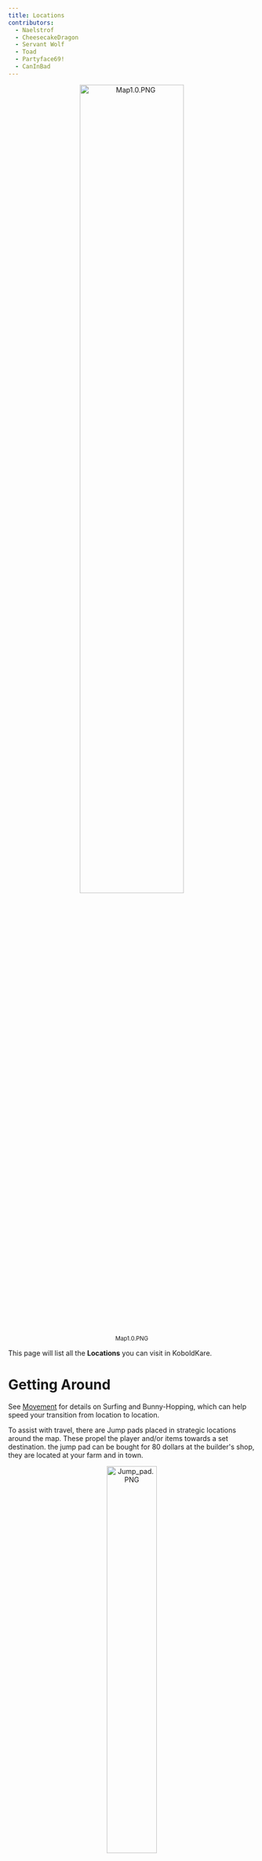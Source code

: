 ```yaml
---
title: Locations
contributors:
  - Naelstrof
  - CheesecakeDragon
  - Servant Wolf
  - Toad
  - Partyface69!
  - CanInBad
---
```


<div align="center">
   <img src="../images/locations/Map1.0.PNG" alt="Map1.0.PNG" width="65%"/>

   <sup>Map1.0.PNG</sup>
</div>

This page will list all the **Locations** you can visit in KoboldKare.

# Getting Around

See [Movement](Movement) for details on Surfing and Bunny-Hopping, which can help speed your transition from location to location.

To assist with travel, there are Jump pads placed in strategic locations around the map. These propel the player and/or items towards a set destination. the jump pad can be bought for 80 dollars at the builder's shop, they are located at your farm and in town.

<div align="center">
   <img src="../images/locations/Jump_pad.PNG" alt="Jump_pad.PNG" width="45%"/>

   <sup>Jump_pad.PNG</sup>
</div>


## House

The **House** is where you'll start the game.

<div align="center">
   <img src="../images/locations/House2.PNG" alt="House2.PNG" width="45%"/>

   <sup>House2.PNG</sup>
</div>

**Inside you'll find:**

- *The Bed:*  
  Pressing "E" on the bed will allow you to gain energy. also works as a sex location.

<div align="center">
   <img src="../images/locations/Bed.PNG" alt="Bed.PNG" width="35%"/>

   <sup>Bed.PNG</sup>
</div>

- *The Shower:*  
  Press "E" on the shower to turn on. Allows water refill as well as cleaning kobold.

<div align="center">
   <img src="../images/locations/Shower.PNG" alt="Shower.PNG" width="45%" height="200em" /> <!-- This is funny and immature, strechy shower -->

   <sup>Shower.PNG</sup>
</div>

- *The Toilet:*  
  Press "E" starts an animation and gets rid of your stomach contents.

<div align="center">
   <img src="../images/locations/Toilet.PNG" alt="Toilet.PNG" width="25%" />

   <sup>Toilet.PNG</sup>
</div>

And you can buy:

- *The Bathtub:*  
  similar to the shower but easier to use, works as a container that can store 100 unit, buying gives you an additional sex location.

<div align="center">
   <img src="../images/locations/Bath.PNG" alt="Bath.PNG" width="25%" />

   <sup>Bath.PNG</sup>
</div>

- *Blender:*  
  works like a grinder but faster, Sucks items nearby if they get too close.

<div align="center">
   <img src="../images/locations/Blender2.PNG" alt="Blender2.PNG" width="15%" />

   <sup>Blender2.PNG</sup>
</div>

- *Sex Animations*:  
  There are certain locations in the house with specific animations. See ***[Sex Animations](Sex)*** for more information

## The Farm

This is where you will spend most of your time, the farm has:

- *The Mailbox*:  
  this is where you will receive quests press E to collect them

<div align="center">
   <img src="../images/locations/Mailbox.PNG" alt="Mailbox.PNG" width="25%" />

   <sup>Mailbox.PNG</sup>
</div>

- *Farm Plots*:  
  This is where you can plant kobolds and plants, things planted here need to be watered twice by a bucket, once upon planting and a second time halfway through grow time.

<div align="center">
   <img src="../images/locations/Farm2.PNG" alt="Farm2.PNG" width="45%" />

   <sup>Farm2.PNG</sup>
</div>

- *Sqisher*:  
This extracts the stomach meter without wasting all the liquid inside like the toilet. Shaped like a wine presser.

<div align="center">
   <img src="../images/locations/Press.PNG" alt="Press.PNG" width="35%" />

   <sup>Press.PNG</sup>
</div>

There are additional [sex locations](Sex) in the yard

## The River

The lake is in the middle of the map. While Kobolds can neither swim nor drown, there is also fish that give meat when interacted with.

- *Inflator*:  
  There are 3 sections to the machine. When facing head on, the left is where you put a kobold you want to inflate. The button is for injecting stored liquid from the tank on the right. The tank can store 120 unit. On the right should be breeding mount (not included with the machine but included as breed mount upgrade from kitchen).
  - You can put any liquid in the tank by "throwing" liquid at it (and the breeding mount by extension).
  - The bellows can be held to increase the amount of liquid pumped when released, but it can't be specified; fully charge takes about 5 seconds.

<div align="center">
   <img src="../images/locations/Inflator.PNG" alt="Inflator.PNG" width="45%" />

   <sup>Inflator.PNG</sup>
</div>

## Huts 1&2

<div align="center">
   <img src="../images/locations/Hutts.PNG" alt="Hutts.PNG" width="45%" />

   <sup>Hutts.PNG</sup>
</div>

Hut 1 is for egg laying Hut 2 is a kitchen.

**Hut 1 contains:**



- *Egg Laying Station:*  
  drop a pregnant kobold next to it to begin laying an egg,  
  and one [sex location](Sex)
<div align="center">
   <img src="../images/locations/Egg_layer.PNG" alt="Egg_layer.PNG" width="20%" />

   <sup>Egg_layer.PNG</sup>
</div>

**Hut 2 contains:**

- *A Blender*: exactly like a grinder but faster

<div align="center">
   <img src="../images/locations/Blender1.PNG" alt="Blender1.PNG" width="35%" />

   <sup>Blender1.PNG</sup>
</div>


- *A Breast Milking Table*:  
  A kobold with breasts lays down on the table, and a second kobold must use the station to help milk them.  
  *\*Milk output is based on breast size. See [Alchemy](Items#Liquids) for more information on how to effect breast size.*

- *A Cum Milking Machine*: Used to assist with cum extraction from a kobold with a dick.  
  *\*Cum output is based on ball size. See [Alchemy](Items#Liquids "wikilink") for more information on how to effect ball and dick size.*

<div align="center">
   <img src="../images/locations/Milkcum.PNG" alt="Milkcum.PNG" width="35%" />

   <sup>Milkcum.PNG</sup>
</div>

## Town

Walk the path down the valley toward the giant buildings you'll arrive in the **Town**.

**Here, among other cosmetic buildings, you'll find:**

- *The Shop:* (*aka "Macromart", previously "Thicc N' Kwicc:"*)  
  Located on the farther left side of town, the Shop is where you can buy buckets, seeds, and kobold eggs

<div align="center">
   <img src="../images/locations/Store.PNG" alt="Store.PNG" width="35%" />

   <sup>Store.PNG</sup>
</div>

- *The Tool Store*:  
  They sell cosmetic items and useful things like regent scanners, watering cans, troughs, and ice.

<div align="center">
   <img src="../images/locations/Store3.PNG" alt="Store3.PNG" width="35%" />

   <sup>Store3.PNG</sup>
</div>

- *The Builder's Hut:*  
  the builders hut is where you buy machines for your farm

<div align="center">
   <img src="../images/locations/Build.PNG" alt="Build.PNG" width="35%" />

   <sup>Build.PNG</sup>
</div>
<div align="center">
   <img src="../images/locations/Shop1.PNG" alt="Shop1.PNG" width="35%" />

   <sup>Shop1.PNG</sup>
</div>
<div align="center">
   <img src="../images/locations/Shop2.PNG" alt="Shop2.PNG" width="35%" />

   <sup>Shop2.PNG</sup>
</div>

- *The Goblin's Crown:*  
  there is a plinko machine inside, where you can spend 25 dollars to get rewards.

<div align="center">
   <img src="../images/locations/GoblinsCrown.PNG" alt="GoblinsCrown.PNG" width="35%" />

   <sup>GoblinsCrown.PNG</sup>
</div>
<div align="center">
   <img src="../images/locations/Plinko_macine.PNG" alt="Plinko_macine.PNG" width="35%" />

   <sup>Plinko_macine.PNG</sup>
</div>  

- *The Pawnshop:*  
  Previously a foreboding hole in the world, the pawnshop

- *Zany Ztuff*  
  has bombs, a dildo (not pictured below), and a scanner. You can find it between the two buildings as you hang a Left when first entering town. Items from the pawnshop cannot be refunded.

<div align="center">
   <img src="../images/locations/Store_2.PNG" alt="Store_2.PNG" width="35%" />

   <sup>Store_2.PNG</sup>
</div>  

## Forests

<div align="center">
   <img src="../images/locations/Forest.PNG" alt="Forest.PNG" width="50%" />

   <sup>Forest.PNG</sup>
</div>  

To the right of the town is the forest, witch leads directly into the cave.

Here you will find:

- *Eggplants, Pineapples, Melons, and Bananas*:  
  These fruits grow high among the trees and can be collected.
- *Mushroom Cluster*:  
  the mushroom is in the corner but more can be found in
- *The cave*

See [Items](Items) for more information on these fruits.
<div align="center">
   <img src="../images/locations/Fruit.PNG" alt="Fruit.PNG" width="50%" />

   <sup>Fruit.PNG</sup>
</div>  

## Cave

With a little bit of exploring, you may find the cave at the back of the forest. in the cave you can easily find mushrooms.

<div align="center">
   <img src="../images/locations/Cave2.PNG" alt="Cave2.PNG" width="25%" />

   <sup>Cave2.PNG</sup>
</div>  

Also in the cave you can find the tent with has a second shop that sells buildings

<div align="center">
   <img src="../images/locations/Tent.PNG" alt="Tent.PNG" width="35%" />

   <sup>Tent.PNG</sup>
</div>  
<div align="center">
   <img src="../images/locations/Shop3.PNG" alt="Shop3.PNG" width="35%" />

   <sup>Shop3.PNG</sup>
</div>  

**The shop sells**

- *Mind swap*:  
  this is at the farm in the back and it can swap your kobold with another one

<div align="center">
   <img src="../images/locations/Mind_swap.PNG" alt="Mind_swap.PNG" width="35%" />

   <sup>Mind_swap.PNG</sup>
</div>  

- *Pipe*:  
  this machine can be toggled to spawn differing size kobolds and is placed directly outside the tent.

<div align="center">
   <img src="../images/locations/Kobold_printer.PNG" alt="Kobold_printer.PNG" width="35%" />

   <sup>Kobold_printer.PNG</sup>
</div>  